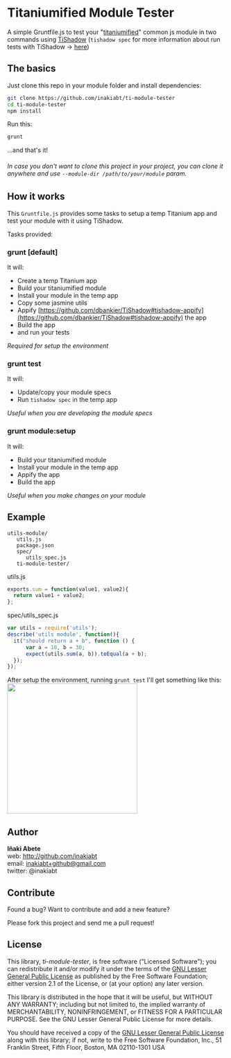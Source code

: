 # Titaniumified Module Tester
A simple Gruntfile.js to test your "[titaniumified](https://github.com/smclab/titaniumifier)" common js module in two commands using [TiShadow](https://github.com/dbankier/TiShadow) (`tishadow spec` for more information about run tests with TiShadow -> [here](https://github.com/dbankier/TiShadow#testing--assertions))

## The basics
Just clone this repo in your module folder and install dependencies:
```bash
git clone https://github.com/inakiabt/ti-module-tester
cd ti-module-tester
npm install
```

Run this:
```bash
grunt
```

...and that's it!

###### In case you don't want to clone this project in your project, you can clone it anywhere and use `--module-dir /path/to/your/module` param.
## How it works
This `Gruntfile.js` provides some tasks to setup a temp Titanium app and test your module with it using TiShadow.

Tasks provided:
### grunt [default]
It will:
 - Create a temp Titanium app
 - Build your titaniumified module
 - Install your module in the temp app
 - Copy some jasmine utils
 - Appify [https://github.com/dbankier/TiShadow#tishadow-appify](https://github.com/dbankier/TiShadow#tishadow-appify) the app
 - Build the app
 - and run your tests

*Required for setup the environment*
 
### grunt test
It will:
 - Update/copy your module specs
 - Run `tishadow spec` in the temp app

*Useful when you are developing the module specs*

### grunt module:setup
It will:
 - Build your titaniumified module
 - Install your module in the temp app
 - Appify the app
 - Build the app

*Useful when you make changes on your module*

## Example
```
utils-module/
   utils.js
   package.json
   spec/
      utils_spec.js
   ti-module-tester/
```

utils.js
```javascript
exports.sum = function(value1, value2){
  return value1 + value2;
};
```

spec/utils_spec.js
```javascript
var utils = require('utils');
describe('utils module', function(){
  it("should return a + b", function () {
      var a = 10, b = 30;
      expect(utils.sum(a, b)).toEqual(a + b);
  });
});

```

After setup the environment, running `grunt test` I'll get something like this:
<img src="http://i.imgur.com/s8vgjlO.png" height="300">

## Author

**Iñaki Abete**  
web: http://github.com/inakiabt  
email: inakiabt+github@gmail.com  
twitter: @inakiabt  


## Contribute

Found a bug? Want to contribute and add a new feature?

Please fork this project and send me a pull request!

License
-------

This library, *ti-module-tester*, is free software ("Licensed Software"); you can
redistribute it and/or modify it under the terms of the [GNU Lesser General
Public License](http://www.gnu.org/licenses/lgpl-2.1.html) as published by the
Free Software Foundation; either version 2.1 of the License, or (at your
option) any later version.

This library is distributed in the hope that it will be useful, but WITHOUT ANY
WARRANTY; including but not limited to, the implied warranty of MERCHANTABILITY,
NONINFRINGEMENT, or FITNESS FOR A PARTICULAR PURPOSE. See the GNU Lesser General
Public License for more details.

You should have received a copy of the [GNU Lesser General Public
License](http://www.gnu.org/licenses/lgpl-2.1.html) along with this library; if
not, write to the Free Software Foundation, Inc., 51 Franklin Street, Fifth
Floor, Boston, MA 02110-1301 USA
